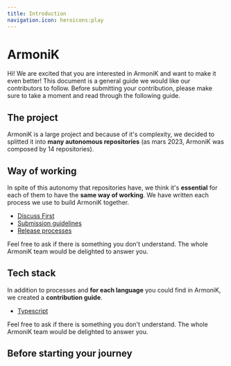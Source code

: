```yaml
---
title: Introduction
navigation.icon: heroicons:play
---
```


# ArmoniK

Hi! We are excited that you are interested in ArmoniK and want to make it even better! This document is a general guide we would like our contributors to follow. Before submitting your contribution, please make sure to take a moment and read through the following guide.

## The project

<!-- Add a short but comprehensive description of Armonik -->

ArmoniK is a large project and because of it's complexity, we decided to splitted it into **many autonomous repositories** (as mars 2023, ArmoniK was composed by 14 repositories).

## Way of working

In spite of this autonomy that repositories have, we think it's **essential** for each of them to have the **same way of working**. We have written each process we use to build ArmoniK together.

- [Discuss First](./2.working-processes/1.discuss-first.md)
- [Submission guidelines](./2.working-processes/2.submission-guidelines.md)
- [Release processes](./2.working-processes/3.release-processes.md)

Feel free to ask if there is something you don't understand. The whole ArmoniK team would be delighted to answer you.

## Tech stack

In addition to processes and **for each language** you could find in ArmoniK, we created a **contribution guide**.

- [Typescript](./2.contribution-guides/1.typescript.md)

Feel free to ask if there is something you don't understand. The whole ArmoniK team would be delighted to answer you.


## Before starting your journey

<!-- Here, we need to talk about signing the CLA and why it's important. -->
<!-- For the how, check the 1.sign-cla.md file. -->
